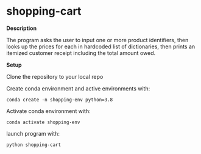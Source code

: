 # shopping-cart

**Description**

The program asks the user to input one or more product identifiers, then looks up the prices for each in hardcoded list of dictionaries, then prints an itemized customer receipt including the total amount owed.

**Setup**

Clone the repository to your local repo


Create conda environment and active environments with:

``` conda create -n shopping-env python=3.8 ```

Activate conda environment with:

```conda activate shopping-env```

launch program with:

```python shopping-cart```
